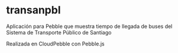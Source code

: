 # transanpbl
Aplicación para Pebble que muestra tiempo de llegada de buses del Sistema de Transporte Público de Santiago

Realizada en CloudPebble con Pebble.js
